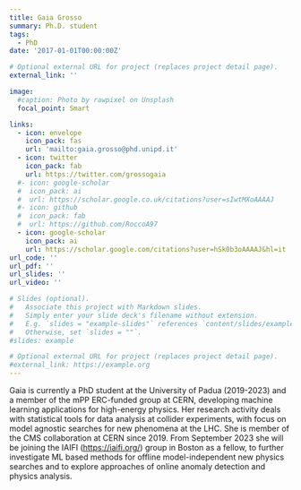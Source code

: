 ```yaml
--- 
title: Gaia Grosso
summary: Ph.D. student
tags:
  - PhD
date: '2017-01-01T00:00:00Z'

# Optional external URL for project (replaces project detail page).
external_link: ''

image:
  #caption: Photo by rawpixel on Unsplash
  focal_point: Smart

links:
  - icon: envelope
    icon_pack: fas
    url: 'mailto:gaia.grosso@phd.unipd.it'
  - icon: twitter
    icon_pack: fab
    url: https://twitter.com/grossogaia
  #- icon: google-scholar
  #  icon_pack: ai
  #  url: https://scholar.google.co.uk/citations?user=sIwtMXoAAAAJ
  #- icon: github
  #  icon_pack: fab
  #  url: https://github.com/RoccoA97
  - icon: google-scholar
    icon_pack: ai
    url: https://scholar.google.com/citations?user=hSk0b3oAAAAJ&hl=it
url_code: ''
url_pdf: ''
url_slides: ''
url_video: ''

# Slides (optional).
#   Associate this project with Markdown slides.
#   Simply enter your slide deck's filename without extension.
#   E.g. `slides = "example-slides"` references `content/slides/example-slides.md`.
#   Otherwise, set `slides = ""`.
#slides: example

# Optional external URL for project (replaces project detail page).
#external_link: https://example.org
---
```


Gaia is currently a PhD student at the University of Padua (2019-2023) and a member of the mPP ERC-funded group at CERN, developing machine learning applications for high-energy physics. Her research activity deals with statistical tools for data analysis at collider experiments, with focus on model agnostic searches for new phenomena at the LHC. She is member of the CMS collaboration at CERN since 2019. From September 2023 she will be joining the IAIFI (https://iaifi.org/) group in Boston as a fellow, to further investigate ML based methods for offline model-independent new physics searches and to explore approaches of online anomaly detection and physics analysis.
